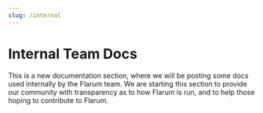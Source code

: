 ```yaml
---
slug: /internal
---
```


# Internal Team Docs

This is a new documentation section, where we will be posting some docs used internally by the Flarum team. We are starting this section to provide our community with transparency as to how Flarum is run, and to help those hoping to contribute to Flarum.
